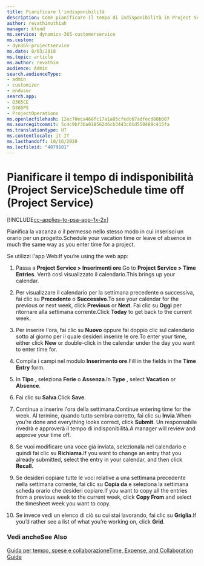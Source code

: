```yaml
---
title: Pianificare l'indisponibilità
description: Come pianificare il tempo di indisponibilità in Project Service
author: revathimuthiah
manager: kfend
ms.service: dynamics-365-customerservice
ms.custom:
- dyn365-projectservice
ms.date: 8/03/2018
ms.topic: article
ms.author: revathim
audience: Admin
search.audienceType:
- admin
- customizer
- enduser
search.app:
- D365CE
- D365PS
- ProjectOperations
ms.openlocfilehash: 12ec70eca468fc17a1a85cfedc67adfecd80b007
ms.sourcegitcommit: 5c4c9bf3ba018562d6cb3443c01d550489c415fa
ms.translationtype: HT
ms.contentlocale: it-IT
ms.lasthandoff: 10/16/2020
ms.locfileid: "4079101"
---
```

# <a name="schedule-time-off-project-service"></a><span data-ttu-id="76fbe-103">Pianificare il tempo di indisponibilità (Project Service)</span><span class="sxs-lookup"><span data-stu-id="76fbe-103">Schedule time off (Project Service)</span></span>

[!INCLUDE[cc-applies-to-psa-app-1x-2x](../includes/cc-applies-to-psa-app-1x-2x.md)]

<span data-ttu-id="76fbe-104">Pianifica la vacanza o il permesso nello stesso modo in cui inserisci un orario per un progetto.</span><span class="sxs-lookup"><span data-stu-id="76fbe-104">Schedule your vacation time or leave of absence in much the same way as you enter time for a project.</span></span>  
  
 <span data-ttu-id="76fbe-105">Se utilizzi l'app Web:</span><span class="sxs-lookup"><span data-stu-id="76fbe-105">If you’re using the web app:</span></span>  
  
1.  <span data-ttu-id="76fbe-106">Passa a **Project Service > Inserimenti ore**.</span><span class="sxs-lookup"><span data-stu-id="76fbe-106">Go to **Project Service > Time Entries**.</span></span> <span data-ttu-id="76fbe-107">Verrà così visualizzato il calendario.</span><span class="sxs-lookup"><span data-stu-id="76fbe-107">This brings up your calendar.</span></span>  
  
2.  <span data-ttu-id="76fbe-108">Per visualizzare il calendario per la settimana precedente o successiva, fai clic su **Precedente** o **Successivo**.</span><span class="sxs-lookup"><span data-stu-id="76fbe-108">To see your calendar for the previous or next week, click **Previous** or **Next**.</span></span> <span data-ttu-id="76fbe-109">Fai clic su **Oggi** per ritornare alla settimana corrente.</span><span class="sxs-lookup"><span data-stu-id="76fbe-109">Click **Today** to get back to the current week.</span></span>  
  
3.  <span data-ttu-id="76fbe-110">Per inserire l'ora, fai clic su **Nuovo** oppure fai doppio clic sul calendario sotto al giorno per il quale desideri inserire le ore.</span><span class="sxs-lookup"><span data-stu-id="76fbe-110">To enter your time, either click **New** or double-click in the calendar under the day you want to enter time for.</span></span>  
  
4.  <span data-ttu-id="76fbe-111">Compila i campi nel modulo **Inserimento ore**.</span><span class="sxs-lookup"><span data-stu-id="76fbe-111">Fill in the fields in the **Time Entry** form.</span></span>  
  
5.  <span data-ttu-id="76fbe-112">In **Tipo** , seleziona **Ferie** o **Assenza**.</span><span class="sxs-lookup"><span data-stu-id="76fbe-112">In **Type** , select **Vacation** or **Absence**.</span></span>  
  
6.  <span data-ttu-id="76fbe-113">Fai clic su **Salva**.</span><span class="sxs-lookup"><span data-stu-id="76fbe-113">Click **Save**.</span></span>  
  
7.  <span data-ttu-id="76fbe-114">Continua a inserire l'ora della settimana.</span><span class="sxs-lookup"><span data-stu-id="76fbe-114">Continue entering time for the week.</span></span> <span data-ttu-id="76fbe-115">Al termine, quando tutto sembra corretto, fai clic su **Invia**.</span><span class="sxs-lookup"><span data-stu-id="76fbe-115">When you’re done and everything looks correct, click **Submit**.</span></span> <span data-ttu-id="76fbe-116">Un responsabile rivedrà e approverà il tempo di indisponibilità.</span><span class="sxs-lookup"><span data-stu-id="76fbe-116">A manager will review and approve your time off.</span></span>  
  
8.  <span data-ttu-id="76fbe-117">Se vuoi modificare una voce già inviata, selezionala nel calendario e quindi fai clic su **Richiama**.</span><span class="sxs-lookup"><span data-stu-id="76fbe-117">If you want to change an entry that you already submitted, select the entry in your calendar, and then click **Recall**.</span></span>  
  
9. <span data-ttu-id="76fbe-118">Se desideri copiare tutte le voci relative a una settimana precedente nella settimana corrente, fai clic su **Copia da** e seleziona la settimana scheda orario che desideri copiare.</span><span class="sxs-lookup"><span data-stu-id="76fbe-118">If you want to copy all the entries from a previous week to the current week, click **Copy From** and select the timesheet week you want to copy.</span></span>  
  
10. <span data-ttu-id="76fbe-119">Se invece vedi un elenco di ciò su cui stai lavorando, fai clic su **Griglia**.</span><span class="sxs-lookup"><span data-stu-id="76fbe-119">If you’d rather see a list of what you’re working on, click **Grid**.</span></span>  
  
### <a name="see-also"></a><span data-ttu-id="76fbe-120">Vedi anche</span><span class="sxs-lookup"><span data-stu-id="76fbe-120">See Also</span></span>  
 [<span data-ttu-id="76fbe-121">Guida per tempo, spese e collaborazione</span><span class="sxs-lookup"><span data-stu-id="76fbe-121">Time, Expense, and Collaboration Guide</span></span>](../psa/time-expense-collaboration-guide.md)
